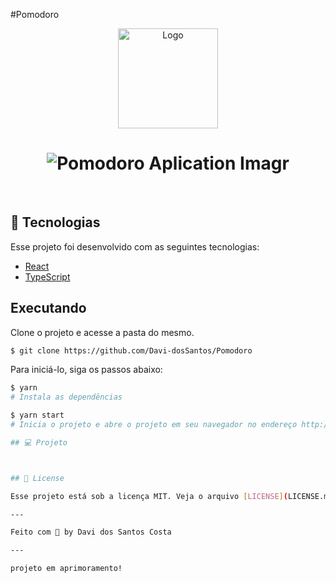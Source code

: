 #Pomodoro
<p align="center">
  <img alt="Logo" src="" width="160px">
</p>

<h1 align="center">
    <img alt="Pomodoro Aplication Imagr" src="" />
</h1>

<br>

## 🧪 Tecnologias

Esse projeto foi desenvolvido com as seguintes tecnologias:

- [React](https://reactjs.org)
- [TypeScript](https://www.typescriptlang.org/)

## Executando

Clone o projeto e acesse a pasta do mesmo.

```bash
$ git clone https://github.com/Davi-dosSantos/Pomodoro
```

Para iniciá-lo, siga os passos abaixo:
```bash
$ yarn
# Instala as dependências

$ yarn start
# Inicia o projeto e abre o projeto em seu navegador no endereço http://localhost:3000

## 💻 Projeto



## 📝 License

Esse projeto está sob a licença MIT. Veja o arquivo [LICENSE](LICENSE.md) para mais detalhes.

---

Feito com 💜 by Davi dos Santos Costa

---

projeto em aprimoramento!
